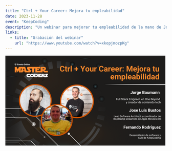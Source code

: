 ```yaml
---
title: "Ctrl + Your Career: Mejora tu empleabilidad"
date: 2023-11-28
event: "KeepCoding"
description: "Un webinar para mejorar tu empleabilidad de la mano de Jorge Baumann Full Stack Engineer, Jose Luis Bustos, coordinador del Bootcamp Desarrollo de Apps Móviles IOS y Fernando Rodriguez CLO de KeepCoding."
links:
  - title: "Grabación del webinar"
    url: "https://www.youtube.com/watch?v=xkopjmozpKg"
---
```


![Webinar KeepCoding - Mejora tu empleabilidad](../../assets/talks/keepcoding-empleabilidad.png)
